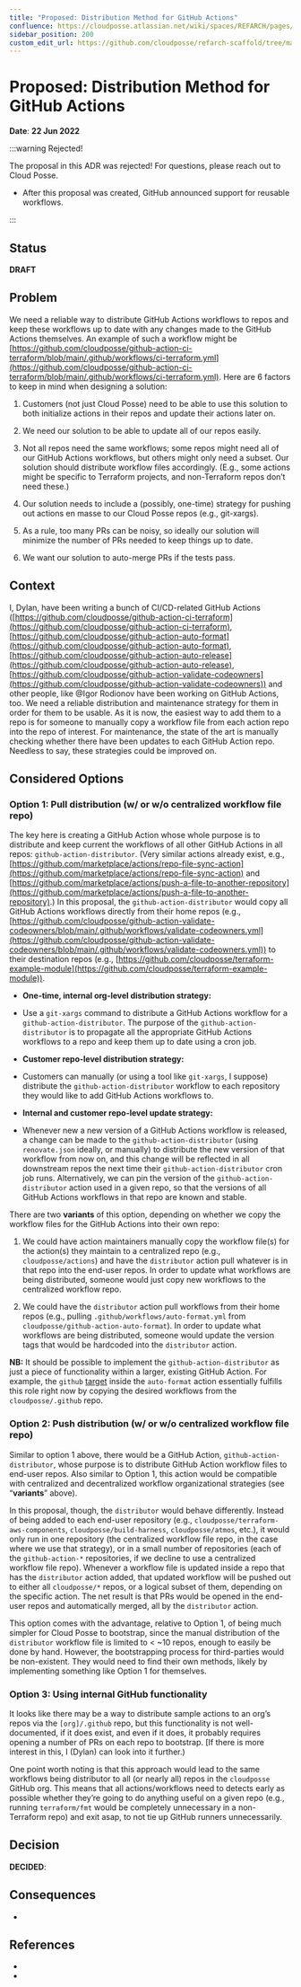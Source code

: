 ```yaml
---
title: "Proposed: Distribution Method for GitHub Actions"
confluence: https://cloudposse.atlassian.net/wiki/spaces/REFARCH/pages/1356660737/Proposed%3A+Distribution+Method+for+GitHub+Actions
sidebar_position: 200
custom_edit_url: https://github.com/cloudposse/refarch-scaffold/tree/main/docs/docs/reference/adrs/proposed-distribution-method-for-github-actions.md
---
```


# Proposed: Distribution Method for GitHub Actions
**Date**: **22 Jun 2022**

:::warning Rejected!

The proposal in this ADR was rejected! For questions, please reach out to Cloud Posse.

- After this proposal was created, GitHub announced support for reusable workflows.

:::

## Status

**DRAFT**

## Problem

We need a reliable way to distribute GitHub Actions workflows to repos and keep these workflows up to date with any changes made to the GitHub Actions themselves. An example of such a workflow might be [https://github.com/cloudposse/github-action-ci-terraform/blob/main/.github/workflows/ci-terraform.yml](https://github.com/cloudposse/github-action-ci-terraform/blob/main/.github/workflows/ci-terraform.yml).
Here are 6 factors to keep in mind when designing a solution:

1. Customers (not just Cloud Posse) need to be able to use this solution to both initialize actions in their repos and update their actions later on.

2. We need our solution to be able to update all of our repos easily.

3. Not all repos need the same workflows; some repos might need all of our GitHub Actions workflows, but others might only need a subset. Our solution should distribute workflow files accordingly. (E.g., some actions might be specific to Terraform projects, and non-Terraform repos don’t need these.)

4. Our solution needs to include a (possibly, one-time) strategy for pushing out actions en masse to our Cloud Posse repos (e.g., git-xargs).

5. As a rule, too many PRs can be noisy, so ideally our solution will minimize the number of PRs needed to keep things up to date.

6. We want our solution to auto-merge PRs if the tests pass.

## Context

I, Dylan, have been writing a bunch of CI/CD-related GitHub Actions ([https://github.com/cloudposse/github-action-ci-terraform](https://github.com/cloudposse/github-action-ci-terraform), [https://github.com/cloudposse/github-action-auto-format](https://github.com/cloudposse/github-action-auto-format), [https://github.com/cloudposse/github-action-auto-release](https://github.com/cloudposse/github-action-auto-release), [https://github.com/cloudposse/github-action-validate-codeowners](https://github.com/cloudposse/github-action-validate-codeowners)) and other people, like @Igor Rodionov have been working on GitHub Actions, too. We need a reliable distribution and maintenance strategy for them in order for them to be usable. As it is now, the easiest way to add them to a repo is for someone to manually copy a workflow file from each action repo into the repo of interest. For maintenance, the state of the art is manually checking whether there have been updates to each GitHub Action repo. Needless to say, these strategies could be improved on.

## Considered Options

### Option 1: Pull distribution (w/ or w/o centralized workflow file repo)

The key here is creating a GitHub Action whose whole purpose is to distribute and keep current the workflows of all other GitHub Actions in all repos: `github-action-distributor`. (Very similar actions already exist, e.g., [https://github.com/marketplace/actions/repo-file-sync-action](https://github.com/marketplace/actions/repo-file-sync-action) and [https://github.com/marketplace/actions/push-a-file-to-another-repository](https://github.com/marketplace/actions/push-a-file-to-another-repository).) In this proposal, the `github-action-distributor` would copy all GitHub Actions workflows directly from their home repos (e.g., [https://github.com/cloudposse/github-action-validate-codeowners/blob/main/.github/workflows/validate-codeowners.yml](https://github.com/cloudposse/github-action-validate-codeowners/blob/main/.github/workflows/validate-codeowners.yml)) to their destination repos (e.g., [https://github.com/cloudposse/terraform-example-module](https://github.com/cloudposse/terraform-example-module)).

- **One-time, internal org-level distribution strategy:**

- Use a `git-xargs` command to distribute a GitHub Actions workflow for a `github-action-distributor`. The purpose of the `github-action-distributor` is to propagate all the appropriate GitHub Actions workflows to a repo and keep them up to date using a cron job.

- **Customer repo-level distribution strategy:**

- Customers can manually (or using a tool like `git-xargs`, I suppose) distribute the `github-action-distributor` workflow to each repository they would like to add GitHub Actions workflows to.

- **Internal and customer repo-level update strategy:**

- Whenever new a new version of a GitHub Actions workflow is released, a change can be made to the `github-action-distributor` (using `renovate.json` ideally, or manually) to distribute the new version of that workflow from now on, and this change will be reflected in all downstream repos the next time their `github-action-distributor` cron job runs. Alternatively, we can pin the version of the `github-action-distributor` action used in a given repo, so that the versions of all GitHub Actions workflows in that repo are known and stable.

There are two **variants** of this option, depending on whether we copy the workflow files for the GitHub Actions into their own repo:

1. We could have action maintainers manually copy the workflow file(s) for the action(s) they maintain to a centralized repo (e.g., `cloudposse/actions`) and have the `distributor` action pull whatever is in that repo into the end-user repos. In order to update what workflows are being distributed, someone would just copy new workflows to the centralized workflow repo.

2. We could have the `distributor` action pull workflows from their home repos (e.g., pulling `.github/workflows/auto-format.yml` from `cloudposse/github-action-auto-format`). In order to update what workflows are being distributed, someone would update the version tags that would be hardcoded into the `distributor` action.

**NB:** It should be possible to implement the `github-action-distributor` as just a piece of functionality within a larger, existing GitHub Action. For example, the `github` [target](https://github.com/cloudposse/github-action-auto-format/blob/main/scripts/github/format.sh) inside the `auto-format` action essentially fulfills this role right now by copying the desired workflows from the `cloudposse/.github` repo.

### Option 2: Push distribution (w/ or w/o centralized workflow file repo)

Similar to option 1 above, there would be a GitHub Action, `github-action-distributor`, whose purpose is to distribute GitHub Action workflow files to end-user repos. Also similar to Option 1, this action would be compatible with centralized and decentralized workflow organizational strategies (see “**variants**” above).

In this proposal, though, the `distributor` would behave differently. Instead of being added to each end-user repository (e.g., `cloudposse/terraform-aws-components`, `cloudposse/build-harness`, `cloudposse/atmos`, etc.), it would only run in one repository (the centralized workflow file repo, in the case where we use that strategy), or in a small number of repositories (each of the `github-action-*` repositories, if we decline to use a centralized workflow file repo). Whenever a workflow file is updated inside a repo that has the `distributor` action added, that updated workflow will be pushed out to either all `cloudposse/*` repos, or a logical subset of them, depending on the specific action. The net result is that PRs would be opened in the end-user repos and automatically merged, all by the `distributor` action.

This option comes with the advantage, relative to Option 1, of being much simpler for Cloud Posse to bootstrap, since the manual distribution of the `distributor` workflow file is limited to &lt; ~10 repos, enough to easily be done by hand. However, the bootstrapping process for third-parties would be non-existent. They would need to find their own methods, likely by implementing something like Option 1 for themselves.

### Option 3: Using internal GitHub functionality

It looks like there may be a way to distribute sample actions to an org’s repos via the `[org]/.github` repo, but this functionality is not well-documented, if it does exist, and even if it does, it probably requires opening a number of PRs on each repo to bootstrap. [If there is more interest in this, I (Dylan) can look into it further.)

One point worth noting is that this approach would lead to the same workflows being distributor to all (or nearly all) repos in the `cloudposse` GitHub org. This means that all actions/workflows need to detects early as possible whether they’re going to do anything useful on a given repo (e.g., running `terraform/fmt` would be completely unnecessary in a non-Terraform repo) and exit asap, to not tie up GitHub runners unnecessarily.

## Decision

**DECIDED**:

## Consequences

-

## References

-

-


